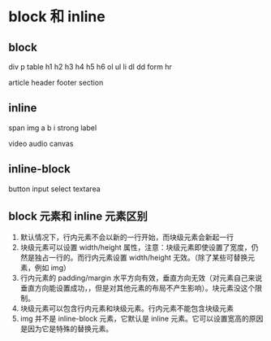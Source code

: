 # block 和 inline

## block

div p table h1 h2 h3 h4 h5 h6 ol ul li dl dd form hr

article header footer section

## inline

span img a b i strong label

video audio canvas

## inline-block

button input select textarea

## block 元素和 inline 元素区别

1. 默认情况下，行内元素不会以新的一行开始，而块级元素会新起一行
2. 块级元素可以设置 width/height 属性，注意：块级元素即使设置了宽度，仍然是独占一行的。而行内元素设置 width/height 无效。（除了某些可替换元素，例如 img）
3. 行内元素的 padding/margin 水平方向有效，垂直方向无效（对元素自己来说垂直方向能设置成功，，但是对其他元素的布局不产生影响）。块元素没这个限制。
4. 块级元素可以包含行内元素和块级元素。行内元素不能包含块级元素
5. img 并不是 inline-block 元素，它默认是 inline 元素。它可以设置宽高的原因是因为它是特殊的替换元素。